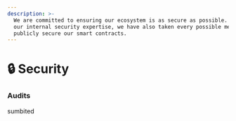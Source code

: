 ```yaml
---
description: >-
  We are committed to ensuring our ecosystem is as secure as possible. On top of
  our internal security expertise, we have also taken every possible measure to
  publicly secure our smart contracts.
---
```


# 🔒 Security

### Audits

sumbited
